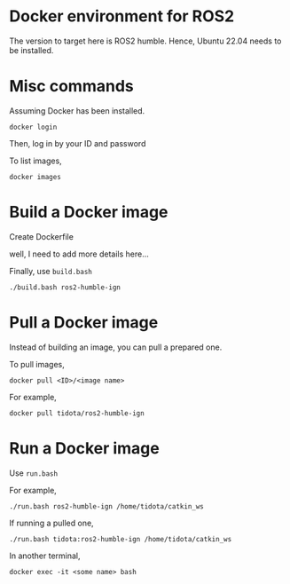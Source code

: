 # Docker environment for ROS2

The version to target here is ROS2 humble. Hence, Ubuntu 22.04 needs to be installed.

# Misc commands

Assuming Docker has been installed.
```
docker login
```
Then, log in by your ID and password

To list images,
```
docker images
```

# Build a Docker image
Create Dockerfile

well, I need to add more details here...

Finally, use `build.bash`
```
./build.bash ros2-humble-ign
```

# Pull a Docker image
Instead of building an image, you can pull a prepared one.

To pull images,
```
docker pull <ID>/<image name>
```
For example,
```
docker pull tidota/ros2-humble-ign
```

# Run a Docker image

Use `run.bash`

For example,
```
./run.bash ros2-humble-ign /home/tidota/catkin_ws
```
If running a pulled one,
```
./run.bash tidota:ros2-humble-ign /home/tidota/catkin_ws
```

In another terminal,
```
docker exec -it <some name> bash
```

